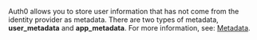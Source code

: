 Auth0 allows you to store user information that has not come from the identity provider as metadata. There are two types of metadata, **user_metadata** and **app_metadata**. For more information, see: <a href="/users/concepts/overview-user-metadata" target="_blank" rel="noreferrer">Metadata</a>.